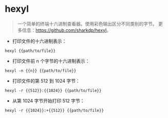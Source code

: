 # hexyl

> 一个简单的终端十六进制查看器。使用彩色输出区分不同类别的字节。
> 更多信息：<https://github.com/sharkdp/hexyl>。

- 打印文件的十六进制表示：

`hexyl {{path/to/file}}`

- 打印文件前 n 个字节的十六进制表示：

`hexyl -n {{n}} {{path/to/file}}`

- 打印文件的第 512 到 1024 字节：

`hexyl -r {{512}}:{{1024}} {{path/to/file}}`

- 从第 1024 字节开始打印 512 字节：

`hexyl -r {{1024}}:+{{512}} {{path/to/file}}`